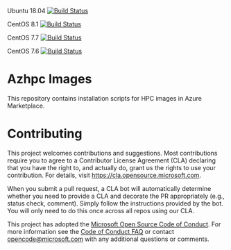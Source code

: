 Ubuntu 18.04 [![Build Status](https://dev.azure.com/hpc-platform-team/hpc-image-val/_apis/build/status/hpc-image-val?branchName=master&jobName=ValidateVirtualMachine&configuration=ValidateVirtualMachine%20ubuntu1804)](https://dev.azure.com/hpc-platform-team/hpc-image-val/_build/latest?definitionId=3&branchName=master)

CentOS 8.1 [![Build Status](https://dev.azure.com/hpc-platform-team/hpc-image-val/_apis/build/status/hpc-image-val?branchName=master&jobName=ValidateVirtualMachine&configuration=ValidateVirtualMachine%20centos81)](https://dev.azure.com/hpc-platform-team/hpc-image-val/_build/latest?definitionId=3&branchName=master)

CentOS 7.7 [![Build Status](https://dev.azure.com/hpc-platform-team/hpc-image-val/_apis/build/status/hpc-image-val?branchName=master&jobName=ValidateVirtualMachine&configuration=ValidateVirtualMachine%20centos77)](https://dev.azure.com/hpc-platform-team/hpc-image-val/_build/latest?definitionId=3&branchName=master)

CentOS 7.6 [![Build Status](https://dev.azure.com/hpc-platform-team/hpc-image-val/_apis/build/status/hpc-image-val?branchName=master&jobName=ValidateVirtualMachine&configuration=ValidateVirtualMachine%20centos76)](https://dev.azure.com/hpc-platform-team/hpc-image-val/_build/latest?definitionId=3&branchName=master)

# Azhpc Images

This repository contains installation scripts for HPC images in Azure Marketplace.


# Contributing

This project welcomes contributions and suggestions.  Most contributions require you to agree to a
Contributor License Agreement (CLA) declaring that you have the right to, and actually do, grant us
the rights to use your contribution. For details, visit https://cla.opensource.microsoft.com.

When you submit a pull request, a CLA bot will automatically determine whether you need to provide
a CLA and decorate the PR appropriately (e.g., status check, comment). Simply follow the instructions
provided by the bot. You will only need to do this once across all repos using our CLA.

This project has adopted the [Microsoft Open Source Code of Conduct](https://opensource.microsoft.com/codeofconduct/).
For more information see the [Code of Conduct FAQ](https://opensource.microsoft.com/codeofconduct/faq/) or
contact [opencode@microsoft.com](mailto:opencode@microsoft.com) with any additional questions or comments.
